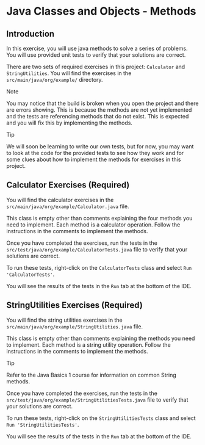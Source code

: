 # Java Classes and Objects - Methods

## Introduction

In this exercise, you will use java methods to solve a series of problems. You will use provided unit
tests to verify that your solutions are correct.

There are two sets of required exercises in this project: `Calculator` and `StringUtilities`. You will find the 
exercises in the `src/main/java/org/example/` directory.

> [!NOTE]
> You may notice that the build is broken when you open the project and there are errors showing. This is because the 
> methods are not yet implemented and the tests are referencing methods that do not exist. This is expected and you will
> fix this by implementing the methods.
 
> [!TIP]
> We will soon be learning to write our own tests, but for now, you may want to look at the code for the provided tests
> to see how they work and for some clues about how to implement the methods for exercises in this project.

## Calculator Exercises (Required)

You will find the calculator exercises in the `src/main/java/org/example/Calculator.java` file.

This class is empty other than comments explaining the four methods you need to implement. Each method is a calculator
operation.  Follow the instructions in the comments to implement the methods.

Once you have completed the exercises, run the tests in the `src/test/java/org/example/CalculatorTests.java`
file to verify that your solutions are correct.

To run these tests, right-click on the `CalculatorTests` class and select `Run 'CalculatorTests'`.

You will see the results of the tests in the `Run` tab at the bottom of the IDE.

## StringUtilities Exercises (Required)

You will find the string utilities exercises in the `src/main/java/org/example/StringUtilities.java` file.

This class is empty other than comments explaining the methods you need to implement. Each method is a string utility
operation.  Follow the instructions in the comments to implement the methods.

> [!TIP]
> Refer to the Java Basics 1 course for information on common String methods.

Once you have completed the exercises, run the tests in the `src/test/java/org/example/StringUtilitiesTests.java`
file to verify that your solutions are correct.

To run these tests, right-click on the `StringUtilitiesTests` class and select `Run 'StringUtilitiesTests'`.

You will see the results of the tests in the `Run` tab at the bottom of the IDE.
